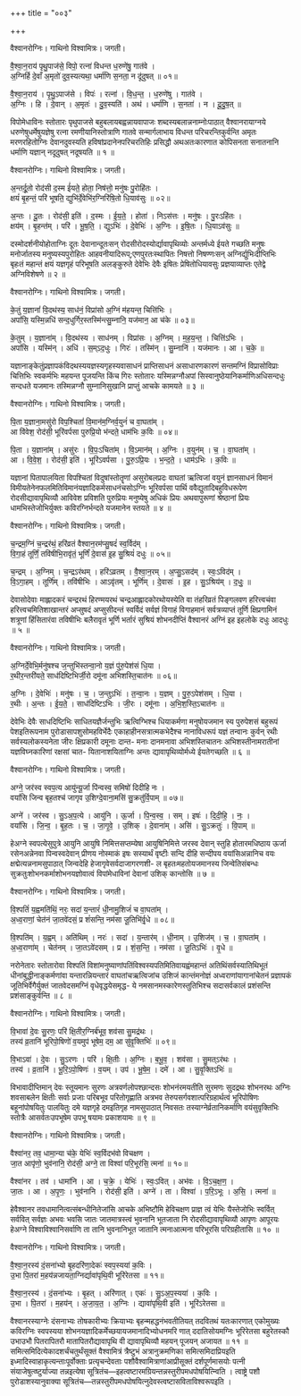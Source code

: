 +++
title = "००३"

+++


वैश्वानरोग्निः। गाथिनो विश्वामित्रः। जगती।

वै॒श्वा॒न॒राय॑ पृथु॒पाज॑से॒ विपो॒ रत्ना॑ विधन्त ध॒रुणे॑षु॒ गात॑वे ।  
अ॒ग्निर्हि दे॒वाँ अ॒मृतो॑ दुव॒स्यत्यथा॒ धर्मा॑णि स॒नता॒ न दू॑दुषत् ॥ ०१॥

वै॒श्वा॒न॒राय॑ । पृ॒थु॒ऽपाज॑से । विपः॑ । रत्ना॑ । वि॒ध॒न्त॒ । ध॒रुणे॑षु । गात॑वे ।  
अ॒ग्निः । हि । दे॒वान् । अ॒मृतः॑ । दु॒व॒स्यति॑ । अथ॑ । धर्मा॑णि । स॒नता॑ । न । दू॒दु॒ष॒त् ॥

विपोमेधाविनः स्तोतारः पृथुपाजसे बहुबलायबह्वन्नायवापाजः शब्दस्यबलान्ननाम्नोःपाठात् वैश्वानरायाग्नये धरुणेषुधर्मेषुयज्ञेषु रत्ना रमणीयानिस्तोत्राणि गातवे सन्मार्गलाभाय विधन्त परिचरन्तिकुर्वन्ति अमृतः मरणरहितोग्निः देवानदुवस्यति हविषांप्रदानेनपरिचरतिहिः प्रसिद्धौ अथअतःकारणात कोपिसनता सनातनानि धर्माणि यज्ञान् नदूदुषत् नदूषयति ॥ १ ॥

वैश्वानरोग्निः। गाथिनो विश्वामित्रः। जगती।

अ॒न्तर्दू॒तो रोद॑सी द॒स्म ई॑यते॒ होता॒ निष॑त्तो॒ मनु॑षः पु॒रोहि॑तः ।  
क्षयं॑ बृ॒हन्तं॒ परि॑ भूषति॒ द्युभि॑र्दे॒वेभि॑र॒ग्निरि॑षि॒तो धि॒याव॑सुः ॥ ०२॥

अ॒न्तः । दू॒तः । रोद॑सी॒ इति॑ । द॒स्मः । ई॒य॒ते॒ । होता॑ । निऽस॑त्तः । मनु॑षः । पु॒रःऽहि॑तः ।  
क्षय॑म् । बृ॒हन्त॑म् । परि॑ । भू॒ष॒ति॒ । द्युऽभिः॑ । दे॒वेभिः॑ । अ॒ग्निः । इ॒षि॒तः । धि॒याऽव॑सुः ॥

दस्मोदर्शनीयोहोताग्निः दूतः देवानान्दूतःसन् रोदसीरोदस्योर्द्यावापृथिव्योः अन्तर्मध्ये ईयते गच्छति मनुषः मनोर्जातस्य मनुष्यस्यपुरोहितः आहवनीयादिरूप्;एणपुरतःस्थापितः निषत्तो निषण्णःसन् अग्निर्द्युभिःदीप्तिभिः बृहःतं महान्तं क्षयं यज्ञगृहं परिभूषति अलङ्कुरुते देवेभिः देवैः इषितः प्रेषितोधियावसुः प्रज्ञयाव्याप्तः एतेद्वे अग्निविशेषणे ॥ २ ॥

वैश्वानरोग्निः। गाथिनो विश्वामित्रः। जगती।

के॒तुं य॒ज्ञानां॑ वि॒दथ॑स्य॒ साध॑नं॒ विप्रा॑सो अ॒ग्निं म॑हयन्त॒ चित्ति॑भिः ।  
अपां॑सि॒ यस्मि॒न्नधि॑ सन्द॒धुर्गिर॒स्तस्मि॑न्त्सु॒म्नानि॒ यज॑मान॒ आ च॑के ॥ ०३॥

के॒तुम् । य॒ज्ञाना॑म् । वि॒दथ॑स्य । साध॑नम् । विप्रा॑सः । अ॒ग्निम् । म॒ह॒य॒न्त॒ । चित्ति॑ऽभिः ।  
अपां॑सि । यस्मि॑न् । अधि॑ । स॒म्ऽद॒धुः । गिरः॑ । तस्मि॑न् । सु॒म्नानि॑ । यज॑मानः । आ । च॒के॒ ॥

यज्ञानाङ्केतुंप्रज्ञापकंविदथस्ययज्ञस्यगृहस्यवासाधनं प्राप्तिसाधनं असाधारणकारणं सन्तमग्निं विप्रासोविप्राः चित्तिभिः स्वकर्मभिः महयन्त पूजयन्ति किंच गिरः स्तोतारः यस्मिन्नग्नौअपां सिस्वानुष्ठेयानिकर्माणिअधिसन्दधुः सन्दधते यजमानः तस्मिन्नग्नौ सुम्नानिसुखानि प्राप्तुं आचके कामयते ॥ ३ ॥

वैश्वानरोग्निः। गाथिनो विश्वामित्रः। जगती।

पि॒ता य॒ज्ञाना॒मसु॑रो विप॒श्चितां॑ वि॒मान॑म॒ग्निर्व॒युनं॑ च वा॒घता॑म् ।  
आ वि॑वेश॒ रोद॑सी॒ भूरि॑वर्पसा पुरुप्रि॒यो भ॑न्दते॒ धाम॑भिः क॒विः ॥ ०४॥

पि॒ता । य॒ज्ञाना॑म् । असु॑रः । वि॒पः॒ऽचिता॑म् । वि॒ऽमान॑म् । अ॒ग्निः । व॒युन॑म् । च॒ । वा॒घता॑म् ।  
आ । वि॒वे॒श॒ । रोद॑सी॒ इति॑ । भूरि॑ऽवर्पसा । पु॒रु॒ऽप्रि॒यः । भ॒न्द॒ते॒ । धाम॑ऽभिः । क॒विः ॥

यज्ञानां पितापालयिता विपश्चितां विदुषांस्तोतॄणां असुरोबलप्रदः वाघतां ऋत्विजां वयुनं ज्ञानसाधनं विमानं विमीयतेनेनफलमितिविमानंयज्ञादिकर्मसाधनंचसोऽग्निः भूरिवर्पसा पार्थि ववैद्युतादिबहुविधरूपेण रोदसीद्यावापृथिव्यौ आविवेश प्रविशति पुरुप्रियः मनुष्येषु अधिकं प्रियः अथवापुरूणां श्रेष्ठानां प्रियः धामभिस्तेजोभिर्युक्तः कविरग्निर्भन्दते यजमानेन स्तयते ॥ ४ ॥

वैश्वानरोग्निः। गाथिनो विश्वामित्रः। जगती।

च॒न्द्रम॒ग्निं च॒न्द्रर॑थं॒ हरि॑व्रतं वैश्वान॒रम॑प्सु॒षदं॑ स्व॒र्विद॑म् ।  
वि॒गा॒हं तूर्णिं॒ तवि॑षीभि॒रावृ॑तं॒ भूर्णिं॑ दे॒वास॑ इ॒ह सु॒श्रियं॑ दधुः ॥ ०५॥

च॒न्द्रम् । अ॒ग्निम् । च॒न्द्रऽर॑थम् । हरि॑ऽव्रतम् । वै॒श्वा॒न॒रम् । अ॒प्सु॒ऽसद॑म् । स्वः॒ऽविद॑म् ।  
वि॒ऽगा॒हम् । तूर्णि॑म् । तवि॑षीभिः । आऽवृ॑तम् । भूर्णि॑म् । दे॒वासः॑ । इ॒ह । सु॒ऽश्रिय॑म् । द॒धुः॒ ॥

देवासोदेवाः माह्लादकरं चन्द्ररथं हिरण्मयरथं चन्द्रआह्लादकोरथोयस्येति वा तंहरिव्रतं पिङ्गलवण हरित्त्वचंवा हरित्त्वचमितिशाखान्तरं अप्सुषदं अप्सुसीदन्तं स्वर्विदं सर्वज्ञं विगाहं विगाहमानं सर्वत्रव्याप्तं तूर्णि क्षिप्रगामिनं शत्रूणां हिंसितारंवा तविषीभिः बलैरावृतं भूर्णि भर्तारं सुश्रियं शोभनदीप्तिं वैश्वानरं अग्निं इह इहलोके दधुः आदधुः ॥ ५ ॥

वैश्वानरोग्निः। गाथिनो विश्वामित्रः। जगती।

अ॒ग्निर्दे॒वेभि॒र्मनु॑षश्च ज॒न्तुभि॑स्तन्वा॒नो य॒ज्ञं पु॑रु॒पेश॑सं धि॒या ।  
र॒थीर॒न्तरी॑यते॒ साध॑दिष्टिभिर्जी॒रो दमू॑ना अभिशस्ति॒चात॑नः ॥ ०६॥

अ॒ग्निः । दे॒वेभिः॑ । मनु॑षः । च॒ । ज॒न्तुऽभिः॑ । त॒न्वा॒नः । य॒ज्ञम् । पु॒रु॒ऽपेश॑सम् । धि॒या ।  
र॒थीः । अ॒न्तः । ई॒य॒ते॒ । साध॑दिष्टिऽभिः । जी॒रः । दमू॑नाः । अ॒भि॒श॒स्ति॒ऽचात॑नः ॥

देवेभिः देवैः साधदिष्टिभिः साधितयज्ञैर्जन्तुभिः ऋत्विग्भिश्च धियाकर्मणा मनुषोयजमान स्य पुरुपेशसं बहुरूपं पेशइतिरूपनाम पुरोडासापशुसोमहविर्भेदैः एकाहाहीनसत्रात्मकभेदैश्च नानाविधरूपं यज्ञं तन्वानः कुर्वन् रथीः सर्वस्यलोकस्यनेता जीरः क्षिप्रकारी दमूनाः दान्त- मनाः दानमनावा अभिशस्तिचातनः अभिशस्तीनामरातीनां यज्ञविघ्नकारिणां रक्षसां चात- यितानाशयिताग्निः अन्तः द्यावापृथिव्योर्मध्ये ईयतेगच्छति ॥ ६ ॥

वैश्वानरोग्निः। गाथिनो विश्वामित्रः। जगती।

अग्ने॒ जर॑स्व स्वप॒त्य आयु॑न्यू॒र्जा पि॑न्वस्व॒ समिषो॑ दिदीहि नः ।  
वयां॑सि जिन्व बृह॒तश्च॑ जागृव उ॒शिग्दे॒वाना॒मसि॑ सु॒क्रतु॑र्वि॒पाम् ॥ ०७॥

अग्ने॑ । जर॑स्व । सु॒ऽअ॒प॒त्ये । आयु॑नि । ऊ॒र्जा । पि॒न्व॒स्व॒ । सम् । इषः॑ । दि॒दी॒हि॒ । नः॒ ।  
वयां॑सि । जि॒न्व॒ । बृ॒ह॒तः । च॒ । जा॒गृ॒वे॒ । उ॒शिक् । दे॒वाना॑म् । असि॑ । सु॒ऽक्रतुः॑ । वि॒पाम् ॥

हेअग्ने स्वपत्येसुपुत्रे आयुनि आयुषि निमित्तसप्तम्येषा आयुषिनिमित्ते जरस्व देवान् स्तुहि होतारमधिष्ठाय ऊर्जा रसेनअन्नेनवा पिन्वस्वदेवान् प्रीणय नोस्माकं इषः सस्यार्थं वृष्टीः सन्दि दीहि सन्दीपय वयांसिअन्नानिच वयः क्षद्मेत्यन्ननामसुपाठात् जिन्वदेहि हेजागृवेसर्वदाजागरणशी- ल बृहतःमहतोयजमानस्य जिन्वेतिसंबन्धः सुक्रतुःशोभनकर्माशोभनयज्ञोवात्वं विपांमेधाविनां देवानां उशिक् कान्तोसि ॥ ७ ॥

वैश्वानरोग्निः। गाथिनो विश्वामित्रः। जगती।

वि॒श्पतिं॑ य॒ह्वमति॑थिं॒ नरः॒ सदा॑ य॒न्तारं॑ धी॒नामु॒शिजं॑ च वा॒घता॑म् ।  
अ॒ध्व॒राणां॒ चेत॑नं जा॒तवे॑दसं॒ प्र शं॑सन्ति॒ नम॑सा जू॒तिभि॑र्वृ॒धे ॥ ०८॥

वि॒श्पति॑म् । य॒ह्वम् । अति॑थिम् । नरः॑ । सदा॑ । य॒न्तार॑म् । धी॒नाम् । उ॒शिज॑म् । च॒ । वा॒घता॑म् ।  
अ॒ध्व॒राणा॑म् । चेत॑नम् । जा॒तऽवे॑दसम् । प्र । शं॒स॒न्ति॒ । नम॑सा । जू॒तिऽभिः॑ । वृ॒धे ॥

नरोनेतारः स्तोतारोवा विश्पतिं विशांमनुष्याणांपतिंविश्वस्यपतिमितिवायह्वंमहान्तं अतिथिंसर्वस्यातिथिभूतं धीनांबुद्धीनाङ्कर्मणांवा यन्तारन्नियन्तारं वाघतांचऋत्विजांच उशिजं कान्तंमनोज्ञं अध्वराणांयागानांचेतनं प्रज्ञापकं जूतिभिर्वेगैर्युक्तं जातवेदसमग्निं वृधेवृद्धयेसमृद्ध- ये नमसानमस्कारेणस्तुतिभिश्च सदासर्वकालं प्रशंसन्ति प्रशंसाङ्कुर्वन्ति ॥ ८ ॥

वैश्वानरोग्निः। गाथिनो विश्वामित्रः। जगती।

वि॒भावा॑ दे॒वः सु॒रणः॒ परि॑ क्षि॒तीर॒ग्निर्ब॑भूव॒ शव॑सा सु॒मद्र॑थः ।  
तस्य॑ व्र॒तानि॑ भूरिपो॒षिणो॑ व॒यमुप॑ भूषेम॒ दम॒ आ सु॑वृ॒क्तिभिः॑ ॥ ०९॥

वि॒भाऽवा॑ । दे॒वः । सु॒ऽरणः । परि॑ । क्षि॒तीः । अ॒ग्निः । ब॒भू॒व॒ । शव॑सा । सु॒मत्ऽर॑थः ।  
तस्य॑ । व्र॒तानि॑ । भू॒रि॒ऽपो॒षिणः॑ । व॒यम् । उप॑ । भू॒षे॒म॒ । दमे॑ । आ । सु॒वृ॒क्तिऽभिः॑ ॥

विभावादीप्तिमान् देवः स्तूयमानः सुरणः अत्रवर्णलोपश्छान्दसः शोभनंरमयतीति सुरमणः सुदद्रथः शोभनरथः अग्निः शवसाबलेन क्षितीः सर्वाः प्रजाः परिबभूव परितोगृह्णाति अत्रभव तेरुपसर्गवशात्परिग्रहार्थत्वं भूरिपोषिणः बहूनांपोषयितुः पालयितुः दमे यज्ञगृहे दमइतिगृह नामसुपाठात् निवसतः तस्याग्नेर्व्रतानिकर्माणि वयंसुवृक्तिभिः स्तोत्रैः आसर्वतःउपभूषेम उपभू षयामः प्रकाशयामः ॥ ९ ॥

वैश्वानरोग्निः। गाथिनो विश्वामित्रः। जगती।

वैश्वा॑नर॒ तव॒ धामा॒न्या च॑के॒ येभिः॑ स्व॒र्विदभ॑वो विचक्षण ।  
जा॒त आपृ॑णो॒ भुव॑नानि॒ रोद॑सी॒ अग्ने॒ ता विश्वा॑ परि॒भूर॑सि॒ त्मना॑ ॥ १०॥

वैश्वा॑नर । तव॑ । धामा॑नि । आ । च॒क्रे॒ । येभिः॑ । स्वः॒ऽवित् । अभ॑वः । वि॒ऽच॒क्ष॒ण॒ ।  
जा॒तः । आ । अ॒पृ॒णः॒ । भुव॑नानि । रोद॑सी॒ इति॑ । अग्ने॑ । ता । विश्वा॑ । प॒रि॒ऽभूः । अ॒सि॒ । त्मना॑ ॥

हेवैश्वानर तवधामानित्वत्संबन्धीनितेजांसि आचके अभिष्टौमि हेविचक्षण प्राज्ञ त्वं येभिः यैस्तेजोभिः स्वर्वित् सर्ववित् सर्वज्ञः अभवः भवसि जातः जातमात्रस्त्वं भुवनानि भूतजाता नि रोदसीद्यावापृथिव्यौ आपृणः आपूरयः हेअग्ने विश्वाविश्वानिसर्वाणि ता तानि भुवनानिभूत जातानि त्मनाआत्मना परिभूरसि परिग्रहीतासि ॥ १० ॥

वैश्वानरोग्निः। गाथिनो विश्वामित्रः। जगती।

वै॒श्वा॒न॒रस्य॑ दं॒सना॑भ्यो बृ॒हदरि॑णा॒देकः॑ स्वप॒स्यया॑ क॒विः ।  
उ॒भा पि॒तरा॑ म॒हय॑न्नजायता॒ग्निर्द्यावा॑पृथि॒वी भूरि॑रेतसा ॥ ११॥

वै॒श्वा॒न॒रस्य॑ । दं॒सना॑भ्यः । बृ॒हत् । अरि॑णात् । एकः॑ । सु॒ऽअ॒प॒स्यया॑ । क॒विः ।  
उ॒भा । पि॒तरा॑ । म॒हय॑न् । अ॒जा॒य॒त॒ । अ॒ग्निः । द्यावा॑पृथि॒वी इति॑ । भूरि॑ऽरेतसा ॥

वैश्वानरस्याग्नेः दंसनाभ्यः तोषकारीभ्यः क्रियाभ्यः बृहन्महद्धनंभवतीतियत् तदवितथं यतःकारणात् एकोमुख्यः कविरग्निः स्वपस्यया शोभनयज्ञादिकर्मेच्छयायजमानादिभ्योधनमरि णात् ददातिसोयमग्निः भूरिरेतसा बहुरेतस्कौ उभाउभौ पितरापितरौ मातापितरौद्यावापृथि वी द्यावापृथिव्यौ महयन् पूजयन् अजायत ॥ ११ ॥समित्समिदित्येकादशर्चंचतुर्थंसूक्तं वैश्वामित्रं त्रैष्टुभं अत्रानुक्रमणिका समित्समिदाप्रियइति इध्मादिस्वाहाकृत्यन्ताःपूर्वोक्ताः प्रत्यृचन्देवताः पशौवैश्वामित्राणांआप्रीसूक्तं दर्शपूर्णमासयोः पत्नी संयाजेषुत्व्ष्टुर्याज्या तन्नइत्येषा सूत्रितंच—इहत्वष्टारमग्रियन्तन्नस्तुरीपमधपोषयित्न्विति । त्वाष्ट्रे पशौ पुरोडाशस्यानुवाक्या सूत्रितंच—तन्नस्तुरीपमधपोषयित्नुदेवस्त्वष्टासविताविश्वरूपइति ।